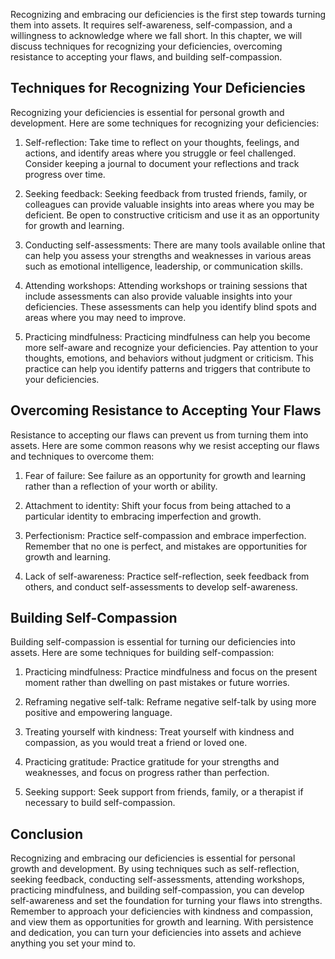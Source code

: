 
Recognizing and embracing our deficiencies is the first step towards turning them into assets. It requires self-awareness, self-compassion, and a willingness to acknowledge where we fall short. In this chapter, we will discuss techniques for recognizing your deficiencies, overcoming resistance to accepting your flaws, and building self-compassion.

Techniques for Recognizing Your Deficiencies
--------------------------------------------

Recognizing your deficiencies is essential for personal growth and development. Here are some techniques for recognizing your deficiencies:

1. Self-reflection: Take time to reflect on your thoughts, feelings, and actions, and identify areas where you struggle or feel challenged. Consider keeping a journal to document your reflections and track progress over time.

2. Seeking feedback: Seeking feedback from trusted friends, family, or colleagues can provide valuable insights into areas where you may be deficient. Be open to constructive criticism and use it as an opportunity for growth and learning.

3. Conducting self-assessments: There are many tools available online that can help you assess your strengths and weaknesses in various areas such as emotional intelligence, leadership, or communication skills.

4. Attending workshops: Attending workshops or training sessions that include assessments can also provide valuable insights into your deficiencies. These assessments can help you identify blind spots and areas where you may need to improve.

5. Practicing mindfulness: Practicing mindfulness can help you become more self-aware and recognize your deficiencies. Pay attention to your thoughts, emotions, and behaviors without judgment or criticism. This practice can help you identify patterns and triggers that contribute to your deficiencies.

Overcoming Resistance to Accepting Your Flaws
---------------------------------------------

Resistance to accepting our flaws can prevent us from turning them into assets. Here are some common reasons why we resist accepting our flaws and techniques to overcome them:

1. Fear of failure: See failure as an opportunity for growth and learning rather than a reflection of your worth or ability.

2. Attachment to identity: Shift your focus from being attached to a particular identity to embracing imperfection and growth.

3. Perfectionism: Practice self-compassion and embrace imperfection. Remember that no one is perfect, and mistakes are opportunities for growth and learning.

4. Lack of self-awareness: Practice self-reflection, seek feedback from others, and conduct self-assessments to develop self-awareness.

Building Self-Compassion
------------------------

Building self-compassion is essential for turning our deficiencies into assets. Here are some techniques for building self-compassion:

1. Practicing mindfulness: Practice mindfulness and focus on the present moment rather than dwelling on past mistakes or future worries.

2. Reframing negative self-talk: Reframe negative self-talk by using more positive and empowering language.

3. Treating yourself with kindness: Treat yourself with kindness and compassion, as you would treat a friend or loved one.

4. Practicing gratitude: Practice gratitude for your strengths and weaknesses, and focus on progress rather than perfection.

5. Seeking support: Seek support from friends, family, or a therapist if necessary to build self-compassion.

Conclusion
----------

Recognizing and embracing our deficiencies is essential for personal growth and development. By using techniques such as self-reflection, seeking feedback, conducting self-assessments, attending workshops, practicing mindfulness, and building self-compassion, you can develop self-awareness and set the foundation for turning your flaws into strengths. Remember to approach your deficiencies with kindness and compassion, and view them as opportunities for growth and learning. With persistence and dedication, you can turn your deficiencies into assets and achieve anything you set your mind to.
